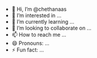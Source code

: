 - 👋 Hi, I’m @chethanaas
- 👀 I’m interested in ...
- 🌱 I’m currently learning ...
- 💞️ I’m looking to collaborate on ...
- 📫 How to reach me ...
- 😄 Pronouns: ...
- ⚡ Fun fact: ...

<!---
chethanaas/chethanaas is a ✨ special ✨ repository because its `README.md` (this file) appears on your GitHub profile.
You can click the Preview link to take a look at your changes.
--->
